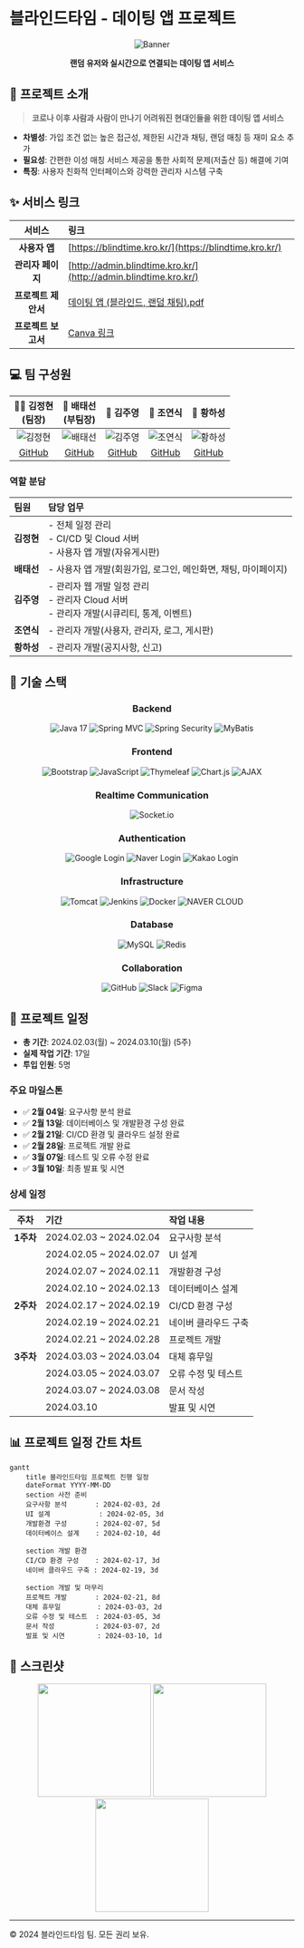 # 블라인드타임 - 데이팅 앱 프로젝트

<div align="center">
  
![Banner](https://via.placeholder.com/800x200/3498db/ffffff?text=BlindTime)

**랜덤 유저와 실시간으로 연결되는 데이팅 앱 서비스**

</div>

## 📢 프로젝트 소개

> **코로나 이후 사람과 사람이 만나기 어려워진 현대인들을 위한 데이팅 앱 서비스**

- **차별성**: 가입 조건 없는 높은 접근성, 제한된 시간과 채팅, 랜덤 매칭 등 재미 요소 추가
- **필요성**: 간편한 이성 매칭 서비스 제공을 통한 사회적 문제(저출산 등) 해결에 기여
- **특징**: 사용자 친화적 인터페이스와 강력한 관리자 시스템 구축

## ✨ 서비스 링크

| 서비스 | 링크 |
|:---:|:---|
| **사용자 앱** | [https://blindtime.kro.kr/](https://blindtime.kro.kr/) |
| **관리자 페이지** | [http://admin.blindtime.kro.kr/](http://admin.blindtime.kro.kr/) |
| **프로젝트 제안서** | [데이팅 앱 (블라인드, 랜덤 채팅).pdf](https://github.com/user-attachments/files/19158560/default.pdf) |
| **프로젝트 보고서** | [Canva 링크](https://www.canva.com/design/DAGhTqV58Ps/0lGyzc8-rDttqzwHqTN8mw/edit) |

## 💻 팀 구성원

<div align="center">

| 🐻‍❄️ 김정현<br>(팀장) | 🦝 배태선<br>(부팀장) | 🐔 김주영 | 🦅 조연식 | 🐻 황하성 |
|:---:|:---:|:---:|:---:|:---:|
| ![김정현](https://github.com/identicons/jasonlong.png) | ![배태선](https://github.com/identicons/jasonlong.png) | ![김주영](https://github.com/identicons/jasonlong.png) | ![조연식](https://github.com/identicons/jasonlong.png) | ![황하성](https://github.com/identicons/jasonlong.png) |
| [GitHub](https://github.com/kjh1125) | [GitHub](https://github.com/C4T4767) | [GitHub](https://github.com/JUYOUNG34) | [GitHub](https://github.com/dustlr7193) | [GitHub](https://github.com/HwangHaseong) |

</div>

### 역할 분담

| 팀원 | 담당 업무 |
|:---|:---|
| **김정현** | - 전체 일정 관리<br>- CI/CD 및 Cloud 서버<br>- 사용자 앱 개발(자유게시판) |
| **배태선** | - 사용자 앱 개발(회원가입, 로그인, 메인화면, 채팅, 마이페이지) |
| **김주영** | - 관리자 웹 개발 일정 관리<br>- 관리자 Cloud 서버<br>- 관리자 개발(시큐리티, 통계, 이벤트) |
| **조연식** | - 관리자 개발(사용자, 관리자, 로그, 게시판) |
| **황하성** | - 관리자 개발(공지사항, 신고) |

## 🔧 기술 스택

<div align="center">

### Backend
![Java 17](https://img.shields.io/badge/Java_17-007396?style=for-the-badge&logo=java&logoColor=white)
![Spring MVC](https://img.shields.io/badge/Spring_MVC-6DB33F?style=for-the-badge&logo=spring&logoColor=white)
![Spring Security](https://img.shields.io/badge/Spring_Security-6DB33F?style=for-the-badge&logo=springsecurity&logoColor=white)
![MyBatis](https://img.shields.io/badge/MyBatis-000000?style=for-the-badge&logo=mybatis&logoColor=white)

### Frontend
![Bootstrap](https://img.shields.io/badge/Bootstrap-7952B3?style=for-the-badge&logo=bootstrap&logoColor=white)
![JavaScript](https://img.shields.io/badge/JavaScript-F7DF1E?style=for-the-badge&logo=javascript&logoColor=black)
![Thymeleaf](https://img.shields.io/badge/Thymeleaf-005F0F?style=for-the-badge&logo=thymeleaf&logoColor=white)
![Chart.js](https://img.shields.io/badge/Chart.js-FF6384?style=for-the-badge&logo=chart.js&logoColor=white)
![AJAX](https://img.shields.io/badge/AJAX-0769AD?style=for-the-badge&logo=jquery&logoColor=white)

### Realtime Communication
![Socket.io](https://img.shields.io/badge/Socket.io-010101?style=for-the-badge&logo=socket.io&logoColor=white)

### Authentication
![Google Login](https://img.shields.io/badge/Google_OAuth-4285F4?style=for-the-badge&logo=google&logoColor=white)
![Naver Login](https://img.shields.io/badge/Naver_OAuth-03C75A?style=for-the-badge&logo=naver&logoColor=white)
![Kakao Login](https://img.shields.io/badge/Kakao_OAuth-FFCD00?style=for-the-badge&logo=kakao&logoColor=black)

### Infrastructure
![Tomcat](https://img.shields.io/badge/Tomcat-F8DC75?style=for-the-badge&logo=apachetomcat&logoColor=black)
![Jenkins](https://img.shields.io/badge/Jenkins-D24939?style=for-the-badge&logo=jenkins&logoColor=white)
![Docker](https://img.shields.io/badge/Docker-2496ED?style=for-the-badge&logo=docker&logoColor=white)
![NAVER CLOUD](https://img.shields.io/badge/NAVER_CLOUD-03C75A?style=for-the-badge&logo=naver&logoColor=white)

### Database
![MySQL](https://img.shields.io/badge/MySQL-4479A1?style=for-the-badge&logo=mysql&logoColor=white)
![Redis](https://img.shields.io/badge/Redis-DC382D?style=for-the-badge&logo=redis&logoColor=white)

### Collaboration
![GitHub](https://img.shields.io/badge/GitHub-181717?style=for-the-badge&logo=github&logoColor=white)
![Slack](https://img.shields.io/badge/Slack-4A154B?style=for-the-badge&logo=slack&logoColor=white)
![Figma](https://img.shields.io/badge/Figma-F24E1E?style=for-the-badge&logo=figma&logoColor=white)

</div>

## 📅 프로젝트 일정

- **총 기간**: 2024.02.03(월) ~ 2024.03.10(월) (5주)
- **실제 작업 기간**: 17일
- **투입 인원**: 5명

### 주요 마일스톤

- ✅ **2월 04일**: 요구사항 분석 완료
- ✅ **2월 13일**: 데이터베이스 및 개발환경 구성 완료
- ✅ **2월 21일**: CI/CD 환경 및 클라우드 설정 완료
- ✅ **2월 28일**: 프로젝트 개발 완료
- ✅ **3월 07일**: 테스트 및 오류 수정 완료
- ✅ **3월 10일**: 최종 발표 및 시연

### 상세 일정

| 주차 | 기간 | 작업 내용 |
|:---:|:---|:---|
| **1주차** | 2024.02.03 ~ 2024.02.04 | 요구사항 분석 |
| | 2024.02.05 ~ 2024.02.07 | UI 설계 |
| | 2024.02.07 ~ 2024.02.11 | 개발환경 구성 |
| | 2024.02.10 ~ 2024.02.13 | 데이터베이스 설계 |
| **2주차** | 2024.02.17 ~ 2024.02.19 | CI/CD 환경 구성 |
| | 2024.02.19 ~ 2024.02.21 | 네이버 클라우드 구축 |
| | 2024.02.21 ~ 2024.02.28 | 프로젝트 개발 |
| **3주차** | 2024.03.03 ~ 2024.03.04 | 대체 휴무일 |
| | 2024.03.05 ~ 2024.03.07 | 오류 수정 및 테스트 |
| | 2024.03.07 ~ 2024.03.08 | 문서 작성 |
| | 2024.03.10 | 발표 및 시연 |

## 📊 프로젝트 일정 간트 차트

```mermaid
gantt
    title 블라인드타임 프로젝트 진행 일정
    dateFormat YYYY-MM-DD
    section 사전 준비
    요구사항 분석       : 2024-02-03, 2d
    UI 설계            : 2024-02-05, 3d
    개발환경 구성       : 2024-02-07, 5d
    데이터베이스 설계    : 2024-02-10, 4d
    
    section 개발 환경
    CI/CD 환경 구성    : 2024-02-17, 3d
    네이버 클라우드 구축 : 2024-02-19, 3d
    
    section 개발 및 마무리
    프로젝트 개발       : 2024-02-21, 8d
    대체 휴무일         : 2024-03-03, 2d
    오류 수정 및 테스트  : 2024-03-05, 3d
    문서 작성          : 2024-03-07, 2d
    발표 및 시연        : 2024-03-10, 1d
```

## 📸 스크린샷

<div align="center">
<img src="https://via.placeholder.com/250x500/3498db/ffffff?text=로그인" width="200">
<img src="https://via.placeholder.com/250x500/3498db/ffffff?text=메인화면" width="200">
<img src="https://via.placeholder.com/250x500/3498db/ffffff?text=채팅화면" width="200">
</div>

---

© 2024 블라인드타임 팀. 모든 권리 보유.
